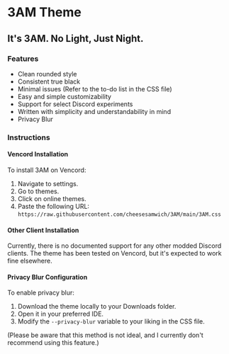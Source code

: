 # 3AM Theme
## It's 3AM. No Light, Just Night.

### Features

- Clean rounded style
- Consistent true black
- Minimal issues (Refer to the to-do list in the CSS file)
- Easy and simple customizability
- Support for select Discord experiments
- Written with simplicity and understandability in mind
- Privacy Blur

### Instructions

#### Vencord Installation

To install 3AM on Vencord:
1. Navigate to settings.
2. Go to themes.
3. Click on online themes.
4. Paste the following URL: `https://raw.githubusercontent.com/cheesesamwich/3AM/main/3AM.css`


#### Other Client Installation

Currently, there is no documented support for any other modded Discord clients. The theme has been tested on Vencord, but it's expected to work fine elsewhere.

#### Privacy Blur Configuration

To enable privacy blur:
1. Download the theme locally to your Downloads folder.
2. Open it in your preferred IDE.
3. Modify the `--privacy-blur` variable to your liking in the CSS file.

(Please be aware that this method is not ideal, and I currently don't recommend using this feature.)

